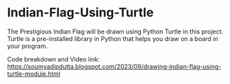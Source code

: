 # Indian-Flag-Using-Turtle

The Prestigious Indian Flag will be drawn using Python Turtle in this project. Turtle is a pre-installed library in Python that helps you draw on a board in your program.


Code breakdown and Video link: https://soumyadipdutta.blogspot.com/2023/09/drawing-indian-flag-using-turtle-module.html
